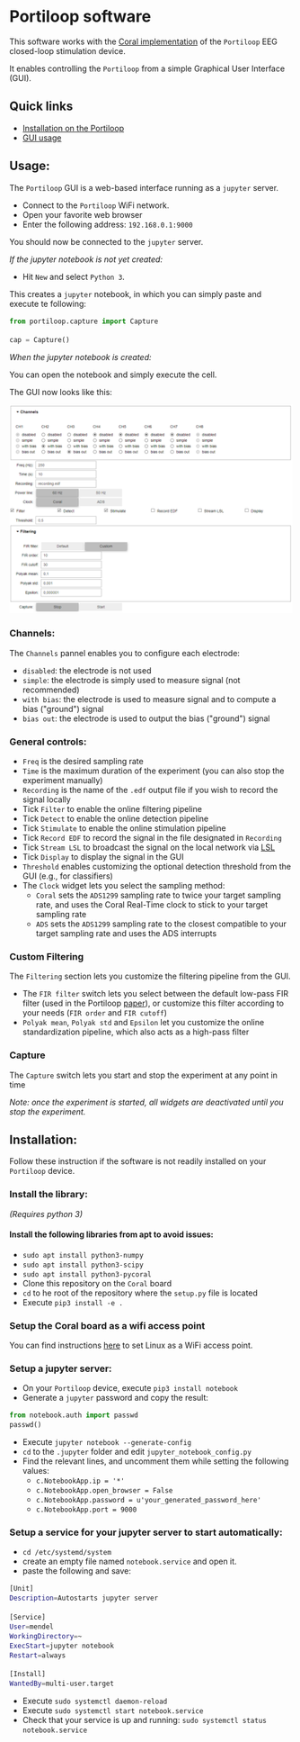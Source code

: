 # Portiloop software

This software works with the [Coral implementation](https://github.com/Portiloop/portiloop-hardware) of the `Portiloop` EEG closed-loop stimulation device.

It enables controlling the `Portiloop` from a simple Graphical User Interface (GUI).

## Quick links
- [Installation on the Portiloop](#installation)
- [GUI usage](#usage)

## Usage:

The `Portiloop` GUI is a web-based interface running as a `jupyter` server.

- Connect to the `Portiloop` WiFi network.
- Open your favorite web browser
- Enter the following address: `192.168.0.1:9000`

You should now be connected to the `jupyter` server.

_If the jupyter notebook is not yet created:_
- Hit `New` and select `Python 3`.

This creates a `jupyter` notebook, in which you can simply paste and execute te following:

```python
from portiloop.capture import Capture

cap = Capture()
```

_When the jupyter notebook is created:_

You can open the notebook and simply execute the cell.

The GUI now looks like this:

![gui](figures/gui.png)

### Channels:

The `Channels` pannel enables you to configure each electrode:
- `disabled`: the electrode is not used
- `simple`: the electrode is simply used to measure signal (not recommended)
- `with bias`: the electrode is used to measure signal and to compute a bias ("ground") signal
- `bias out`: the electrode is used to output the bias ("ground") signal

### General controls:

- `Freq` is the desired sampling rate
- `Time` is the maximum duration of the experiment (you can also stop the experiment manually)
- `Recording` is the name of the `.edf` output file if you wish to record the signal locally
- Tick `Filter` to enable the online filtering pipeline
- Tick `Detect` to enable the online detection pipeline
- Tick `Stimulate` to enable the online stimulation pipeline
- Tick `Record EDF` to record the signal in the file designated in `Recording`
- Tick `Stream LSL` to broadcast the signal on the local network via [LSL](https://labstreaminglayer.readthedocs.io/info/intro.html)
- Tick `Display` to display the signal in the GUI
- `Threshold` enables customizing the optional detection threshold from the GUI (e.g., for classifiers)
- The `Clock` widget lets you select the sampling method:
  - `Coral` sets the `ADS1299` sampling rate to twice your target sampling rate, and uses the Coral Real-Time clock to stick to your target sampling rate
  - `ADS` sets the `ADS1299` sampling rate to the closest compatible to your target sampling rate and uses the ADS interrupts

### Custom Filtering

The `Filtering` section lets you customize the filtering pipeline from the GUI.

- The `FIR filter` switch lets you select between the default low-pass FIR filter (used in the Portiloop [paper](https://arxiv.org/abs/2107.13473)), or customize this filter according to your needs (`FIR order` and `FIR cutoff`)
- `Polyak mean`, `Polyak std` and `Epsilon` let you customize the online standardization pipeline, which also acts as a high-pass filter

### Capture

The `Capture` switch lets you start and stop the experiment at any point in time

_Note: once the experiment is started, all widgets are deactivated until you stop the experiment._

## Installation:

Follow these instruction if the software is not readily installed on your `Portiloop` device.

### Install the library:

_(Requires python 3)_

#### Install the following libraries from apt to avoid issues:
- `sudo apt install python3-numpy`
- `sudo apt install python3-scipy`
- `sudo apt install python3-pycoral`
- Clone this repository on the `Coral` board
- `cd` to he root of the repository where the `setup.py` file is located
- Execute `pip3 install -e .`

### Setup the Coral board as a wifi access point

You can find instructions [here](https://www.linux.com/training-tutorials/create-secure-linux-based-wireless-access-point/) to set Linux as a WiFi access point.

### Setup a jupyter server:

- On your `Portiloop` device, execute `pip3 install notebook`
- Generate a `jupyter` password and copy the result:
```python
from notebook.auth import passwd
passwd()
```
- Execute `jupyter notebook --generate-config`
- `cd` to the `.jupyter` folder and edit `jupyter_notebook_config.py`
- Find the relevant lines, and uncomment them while setting the following values:
  - `c.NotebookApp.ip = '*'`
  - `c.NotebookApp.open_browser = False`
  - `c.NotebookApp.password = u'your_generated_password_here'`
  - `c.NotebookApp.port = 9000`

### Setup a service for your jupyter server to start automatically:

- `cd /etc/systemd/system`
- create an empty file named `notebook.service` and open it.
- paste the following and save:
```bash
[Unit]
Description=Autostarts jupyter server

[Service]
User=mendel
WorkingDirectory=~
ExecStart=jupyter notebook
Restart=always

[Install]
WantedBy=multi-user.target
```
- Execute `sudo systemctl daemon-reload`
- Execute `sudo systemctl start notebook.service`
- Check that your service is up and running: `sudo systemctl status notebook.service`
